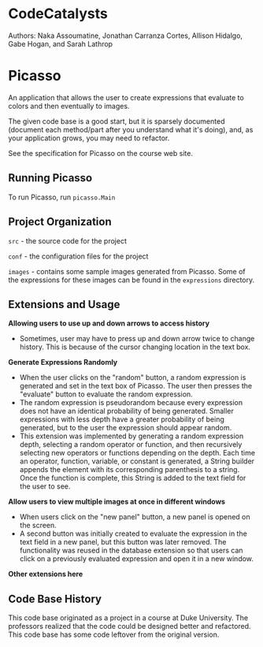 # CodeCatalysts
Authors: Naka Assoumatine, Jonathan Carranza Cortes, Allison Hidalgo, Gabe Hogan, and Sarah Lathrop


# Picasso

An application that allows the user to create expressions that
evaluate to colors and then eventually to images.

The given code base is a good start, but it is sparsely documented
(document each method/part after you understand what it's doing), and,
as your application grows, you may need to refactor.

See the specification for Picasso on the course web site.

## Running Picasso

To run Picasso, run `picasso.Main`

## Project Organization

`src` - the source code for the project

`conf` - the configuration files for the project

`images` - contains some sample images generated from Picasso. Some of the expressions for these images can be found in the `expressions` directory.

## Extensions and Usage
**Allowing users to use up and down arrows to access history**

- Sometimes, user may have to press up and down arrow twice to change history. This is because of the cursor changing location in the text box.

**Generate Expressions Randomly**

- When the user clicks on the "random" button, a random expression is generated and set in the text box of Picasso. The user then presses the "evaluate" button to evaluate the random expression.
- The random expression is pseudorandom because every expression does not have an identical probability of being generated. Smaller expressions with less depth have a greater probability of being generated, but to the user the expression should appear random.
- This extension was implemented by generating a random expression depth, selecting a random operator or function, and then recursively selecting new operators or functions depending on the depth. Each time an operator, function, variable, or constant is generated, a String builder appends the element with its corresponding parenthesis to a string. Once the function is complete, this String is added to the text field for the user to see.

**Allow users to view multiple images at once in different windows**

- When users click on the "new panel" button, a new panel is opened on the screen. 
- A second button was initially created to evaluate the expression in the text field in a new panel, but this button was later removed. The functionality was reused in the database extension so that users can click on a previously evaluated expression and open it in a new window.

**Other extensions here**

## Code Base History

This code base originated as a project in a course at Duke University.  The professors realized that the code could be designed better and refactored.  This code base has some code leftover from the original version.
